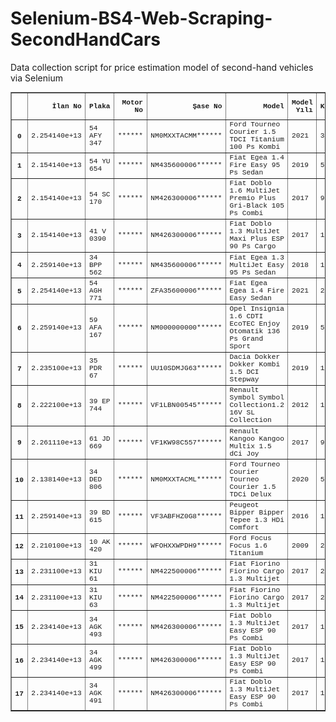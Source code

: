 # Selenium-BS4-Web-Scraping-SecondHandCars

Data collection script for price estimation model of second-hand vehicles via Selenium


<table border="1" class="dataframe" style='font-family:"Courier New", Courier, monospace; font-size:80%'>
  <thead>
    <tr style="text-align: right;">
      <th></th>
      <th>İlan No</th>
      <th>Plaka</th>
      <th>Motor No</th>
      <th>Şase No</th>
      <th>Model</th>
      <th>Model Yılı</th>
      <th>Kilometre</th>
      <th>Yakıt</th>
      <th>Kullanım Şekli</th>
      <th>Vites</th>
      <th>Kasa Tipi</th>
      <th>Motor Hacmi</th>
      <th>Motor Gücü</th>
      <th>Renk</th>
      <th>Tavan</th>
      <th>Kaput</th>
      <th>Sol Ön Çamurluk</th>
      <th>Sağ Ön Çamurluk</th>
      <th>Sol Ön Kapı</th>
      <th>Sağ Ön Kapı</th>
      <th>Sol Arka Kapı</th>
      <th>Sağ Arka Kapı</th>
      <th>Sol Arka Çamurluk</th>
      <th>Sağ Arka Çamurluk</th>
      <th>Bagaj</th>
      <th>Ön Tampon</th>
      <th>Arka Tampon</th>
      <th>Fiyat</th>
    </tr>
  </thead>
  <tbody>
    <tr>
      <th>0</th>
      <td>2.254140e+13</td>
      <td>54 AFY 347</td>
      <td>******</td>
      <td>NM0MXXTACMM******</td>
      <td>Ford Tourneo Courier 1.5 TDCI Titanium 100 Ps Kombi</td>
      <td>2021</td>
      <td>350.000</td>
      <td>Dizel</td>
      <td>Hafif Ticari</td>
      <td>Düz</td>
      <td>Kamyonet/2</td>
      <td>1.498 cc</td>
      <td>99 hp 73 kw</td>
      <td>Beyaz</td>
      <td>İyi</td>
      <td>İyi</td>
      <td>İyi</td>
      <td>İyi</td>
      <td>İyi</td>
      <td>İyi</td>
      <td>İyi</td>
      <td>İyi</td>
      <td>İyi</td>
      <td>İyi</td>
      <td>İyi</td>
      <td>İyi</td>
      <td>İyi</td>
      <td>350.00</td>
    </tr>
    <tr>
      <th>1</th>
      <td>2.154140e+13</td>
      <td>54 YU 654</td>
      <td>******</td>
      <td>NM435600006******</td>
      <td>Fiat Egea 1.4 Fire Easy 95 Ps Sedan</td>
      <td>2019</td>
      <td>52.000</td>
      <td>Benzinli/LPG</td>
      <td>Binek</td>
      <td>Düz</td>
      <td>Sedan</td>
      <td>1.368 cc</td>
      <td>94 hp 70 kw</td>
      <td>Beyaz</td>
      <td>İyi</td>
      <td>İyi</td>
      <td>İyi</td>
      <td>İyi</td>
      <td>İyi</td>
      <td>İyi</td>
      <td>İyi</td>
      <td>İyi</td>
      <td>İyi</td>
      <td>İyi</td>
      <td>İyi</td>
      <td>Değişmiş</td>
      <td>Değişmiş</td>
      <td>210.00</td>
    </tr>
    <tr>
      <th>2</th>
      <td>2.154140e+13</td>
      <td>54 SC 170</td>
      <td>******</td>
      <td>NM426300006******</td>
      <td>Fiat Doblo 1.6 MultiJet Premio Plus Gri-Black 105 Ps Combi</td>
      <td>2017</td>
      <td>97.000</td>
      <td>Dizel</td>
      <td>Hafif Ticari</td>
      <td>Düz</td>
      <td>Kamyonet/2</td>
      <td>1.598 cc</td>
      <td>103 hp 77 kw</td>
      <td>Gri</td>
      <td>İyi</td>
      <td>Boyalı</td>
      <td>İyi</td>
      <td>İyi</td>
      <td>Boyalı</td>
      <td>Boyalı</td>
      <td>İyi</td>
      <td>İyi</td>
      <td>İyi</td>
      <td>İyi</td>
      <td>İyi</td>
      <td>İyi</td>
      <td>İyi</td>
      <td>200.00</td>
    </tr>
    <tr>
      <th>3</th>
      <td>2.154140e+13</td>
      <td>41 V 0390</td>
      <td>******</td>
      <td>NM426300006******</td>
      <td>Fiat Doblo 1.3 MultiJet Maxi Plus ESP 90 Ps Cargo</td>
      <td>2017</td>
      <td>106.000</td>
      <td>Dizel</td>
      <td>Hafif Ticari</td>
      <td>Düz</td>
      <td>Kamyonet/2</td>
      <td>1.248 cc</td>
      <td>89 hp 66 kw</td>
      <td>Beyaz</td>
      <td>İyi</td>
      <td>İyi</td>
      <td>İyi</td>
      <td>İyi</td>
      <td>İyi</td>
      <td>İyi</td>
      <td>İyi</td>
      <td>İyi</td>
      <td>İyi</td>
      <td>İyi</td>
      <td>İyi</td>
      <td>İyi</td>
      <td>İyi</td>
      <td>165.00</td>
    </tr>
    <tr>
      <th>4</th>
      <td>2.259140e+13</td>
      <td>34 BPP 562</td>
      <td>******</td>
      <td>NM435600006******</td>
      <td>Fiat Egea 1.3 MultiJet Easy 95 Ps Sedan</td>
      <td>2018</td>
      <td>148.000</td>
      <td>Dizel</td>
      <td>Binek</td>
      <td>Düz</td>
      <td>Sedan</td>
      <td>1.248 cc</td>
      <td>94 hp 70 kw</td>
      <td>Beyaz</td>
      <td>İyi</td>
      <td>İyi</td>
      <td>Değişmiş</td>
      <td>İyi</td>
      <td>Değişmiş</td>
      <td>İyi</td>
      <td>İyi</td>
      <td>İyi</td>
      <td>Değişmiş</td>
      <td>Yarım Boyalı</td>
      <td>Değişmiş</td>
      <td>İyi</td>
      <td>İyi</td>
      <td>205.00</td>
    </tr>
    <tr>
      <th>5</th>
      <td>2.254140e+13</td>
      <td>54 AGH 771</td>
      <td>******</td>
      <td>ZFA35600006******</td>
      <td>Fiat Egea Egea 1.4 Fire Easy Sedan</td>
      <td>2021</td>
      <td>250.000</td>
      <td>Benzinli</td>
      <td>Binek</td>
      <td>Düz</td>
      <td>Sedan</td>
      <td>cc</td>
      <td>hp kw</td>
      <td>Beyaz</td>
      <td>İyi</td>
      <td>İyi</td>
      <td>İyi</td>
      <td>İyi</td>
      <td>İyi</td>
      <td>İyi</td>
      <td>İyi</td>
      <td>İyi</td>
      <td>İyi</td>
      <td>İyi</td>
      <td>İyi</td>
      <td>İyi</td>
      <td>İyi</td>
      <td>265.00</td>
    </tr>
    <tr>
      <th>6</th>
      <td>2.259140e+13</td>
      <td>59 AFA 167</td>
      <td>******</td>
      <td>NM000000000******</td>
      <td>Opel Insignia 1.6 CDTI EcoTEC Enjoy Otomatik 136 Ps Grand Sport</td>
      <td>2019</td>
      <td>59.000</td>
      <td>Dizel</td>
      <td>Binek</td>
      <td>Otomatik</td>
      <td>Sedan</td>
      <td>1.598 cc</td>
      <td>134 hp 100 kw</td>
      <td>Gri</td>
      <td>İyi</td>
      <td>İyi</td>
      <td>İyi</td>
      <td>İyi</td>
      <td>İyi</td>
      <td>İyi</td>
      <td>İyi</td>
      <td>İyi</td>
      <td>İyi</td>
      <td>İyi</td>
      <td>İyi</td>
      <td>İyi</td>
      <td>İyi</td>
      <td>519.00</td>
    </tr>
    <tr>
      <th>7</th>
      <td>2.235100e+13</td>
      <td>35 PDR 67</td>
      <td>******</td>
      <td>UU10SDMJG63******</td>
      <td>Dacia Dokker Dokker Kombi 1.5 DCI Stepway</td>
      <td>2019</td>
      <td>13.916</td>
      <td>Dizel</td>
      <td>Hafif Ticari</td>
      <td>Düz</td>
      <td>Kamyonet/2</td>
      <td>1.461 cc</td>
      <td>90 hp 66 kw</td>
      <td>Gri</td>
      <td>İyi</td>
      <td>İyi</td>
      <td>İyi</td>
      <td>İyi</td>
      <td>İyi</td>
      <td>İyi</td>
      <td>İyi</td>
      <td>İyi</td>
      <td>İyi</td>
      <td>İyi</td>
      <td>Değişmiş</td>
      <td>İyi</td>
      <td>İyi</td>
      <td>247.00</td>
    </tr>
    <tr>
      <th>8</th>
      <td>2.222100e+13</td>
      <td>39 EP 744</td>
      <td>******</td>
      <td>VF1LBN00545******</td>
      <td>Renault Symbol Symbol Collection1.2 16V SL Collection</td>
      <td>2012</td>
      <td>189.000</td>
      <td>Benzinli</td>
      <td>Binek</td>
      <td>Düz</td>
      <td>Sedan</td>
      <td>1.149 cc</td>
      <td>75 hp 55 kw</td>
      <td>Gri</td>
      <td>İyi</td>
      <td>İyi</td>
      <td>İyi</td>
      <td>Çizik</td>
      <td>Boyalı</td>
      <td>İyi</td>
      <td>Boyalı</td>
      <td>İyi</td>
      <td>İyi</td>
      <td>Çizik</td>
      <td>İyi</td>
      <td>Çizik</td>
      <td>İyi</td>
      <td>125.00</td>
    </tr>
    <tr>
      <th>9</th>
      <td>2.261110e+13</td>
      <td>61 JD 669</td>
      <td>******</td>
      <td>VF1KW98C557******</td>
      <td>Renault Kangoo Kangoo Multix 1.5 dCi Joy</td>
      <td>2017</td>
      <td>93.500</td>
      <td>Dizel</td>
      <td>Binek</td>
      <td>Düz</td>
      <td>Sedan</td>
      <td>1.461 cc</td>
      <td>90 hp 66 kw</td>
      <td>Beyaz</td>
      <td>İyi</td>
      <td>İyi</td>
      <td>İyi</td>
      <td>İyi</td>
      <td>İyi</td>
      <td>İyi</td>
      <td>İyi</td>
      <td>İyi</td>
      <td>İyi</td>
      <td>İyi</td>
      <td>İyi</td>
      <td>İyi</td>
      <td>İyi</td>
      <td>220.00</td>
    </tr>
    <tr>
      <th>10</th>
      <td>2.138140e+13</td>
      <td>34 DED 806</td>
      <td>******</td>
      <td>NM0MXXTACML******</td>
      <td>Ford Tourneo Courier Tourneo Courier 1.5 TDCi Delux</td>
      <td>2020</td>
      <td>5.077</td>
      <td>Dizel</td>
      <td>Ticari</td>
      <td>Düz</td>
      <td>Kamyonet/2</td>
      <td>1.498 cc</td>
      <td>75 hp 55 kw</td>
      <td>Beyaz</td>
      <td>İyi</td>
      <td>İyi</td>
      <td>İyi</td>
      <td>İyi</td>
      <td>İyi</td>
      <td>İyi</td>
      <td>İyi</td>
      <td>İyi</td>
      <td>İyi</td>
      <td>İyi</td>
      <td>İyi</td>
      <td>İyi</td>
      <td>İyi</td>
      <td>311.95</td>
    </tr>
    <tr>
      <th>11</th>
      <td>2.259140e+13</td>
      <td>39 BD 615</td>
      <td>******</td>
      <td>VF3ABFHZ0G8******</td>
      <td>Peugeot Bipper Bipper Tepee 1.3 HDi Comfort</td>
      <td>2016</td>
      <td>186.610</td>
      <td>Dizel</td>
      <td>Binek</td>
      <td>Düz</td>
      <td>SUV</td>
      <td>1.248 cc</td>
      <td>75 hp 55 kw</td>
      <td>Gri</td>
      <td>İyi</td>
      <td>İyi</td>
      <td>İyi</td>
      <td>İyi</td>
      <td>İyi</td>
      <td>İyi</td>
      <td>İyi</td>
      <td>İyi</td>
      <td>İyi</td>
      <td>İyi</td>
      <td>İyi</td>
      <td>İyi</td>
      <td>İyi</td>
      <td>143.00</td>
    </tr>
    <tr>
      <th>12</th>
      <td>2.210100e+13</td>
      <td>10 AK 420</td>
      <td>******</td>
      <td>WFOHXXWPDH9******</td>
      <td>Ford Focus Focus 1.6 Titanium</td>
      <td>2009</td>
      <td>212.000</td>
      <td>Benzinli/LPG</td>
      <td>Binek</td>
      <td>Düz</td>
      <td>Sedan</td>
      <td>1.596 cc</td>
      <td>100 hp 74 kw</td>
      <td>Gri</td>
      <td>İyi</td>
      <td>Değişmiş</td>
      <td>Boyalı</td>
      <td>İyi</td>
      <td>Boyalı</td>
      <td>İyi</td>
      <td>İyi</td>
      <td>İyi</td>
      <td>İyi</td>
      <td>İyi</td>
      <td>İyi</td>
      <td>Değişmiş</td>
      <td>İyi</td>
      <td>182.00</td>
    </tr>
    <tr>
      <th>13</th>
      <td>2.231100e+13</td>
      <td>31 KIU 61</td>
      <td>******</td>
      <td>NM422500006******</td>
      <td>Fiat Fiorino Fiorino Cargo 1.3 Multijet</td>
      <td>2017</td>
      <td>266.500</td>
      <td>Dizel</td>
      <td>Hafif Ticari</td>
      <td>Düz</td>
      <td>Panelvan</td>
      <td>1.248 cc</td>
      <td>75 hp 56 kw</td>
      <td>Beyaz</td>
      <td>İyi</td>
      <td>Ezik</td>
      <td>Ezik</td>
      <td>Ezik</td>
      <td>Ezik</td>
      <td>Ezik</td>
      <td>Ezik</td>
      <td>Ezik</td>
      <td>Yarım Boyalı</td>
      <td>Ezik</td>
      <td>Boyalı</td>
      <td>Ezik</td>
      <td>Boyalı</td>
      <td>135.00</td>
    </tr>
    <tr>
      <th>14</th>
      <td>2.231100e+13</td>
      <td>31 KIU 63</td>
      <td>******</td>
      <td>NM422500006******</td>
      <td>Fiat Fiorino Fiorino Cargo 1.3 Multijet</td>
      <td>2017</td>
      <td>273.000</td>
      <td>Dizel</td>
      <td>Hafif Ticari</td>
      <td>Düz</td>
      <td>Panelvan</td>
      <td>1.248 cc</td>
      <td>75 hp 56 kw</td>
      <td>Beyaz</td>
      <td>İyi</td>
      <td>İyi</td>
      <td>Ezik</td>
      <td>Ezik</td>
      <td>İyi</td>
      <td>İyi</td>
      <td>Ezik</td>
      <td>İyi</td>
      <td>Ezik</td>
      <td>Ezik</td>
      <td>Ezik</td>
      <td>Ezik</td>
      <td>Ezik</td>
      <td>135.00</td>
    </tr>
    <tr>
      <th>15</th>
      <td>2.234140e+13</td>
      <td>34 AGK 493</td>
      <td>******</td>
      <td>NM426300006******</td>
      <td>Fiat Doblo 1.3 MultiJet Easy ESP 90 Ps Combi</td>
      <td>2017</td>
      <td>138.045</td>
      <td>Dizel</td>
      <td>Ticari</td>
      <td>Düz</td>
      <td>Kamyonet/2</td>
      <td>1.248 cc</td>
      <td>89 hp 66 kw</td>
      <td>Beyaz</td>
      <td>İyi</td>
      <td>İyi</td>
      <td>İyi</td>
      <td>İyi</td>
      <td>İyi</td>
      <td>İyi</td>
      <td>İyi</td>
      <td>İyi</td>
      <td>İyi</td>
      <td>İyi</td>
      <td>İyi</td>
      <td>İyi</td>
      <td>İyi</td>
      <td>258.00</td>
    </tr>
    <tr>
      <th>16</th>
      <td>2.234140e+13</td>
      <td>34 AGK 499</td>
      <td>******</td>
      <td>NM426300006******</td>
      <td>Fiat Doblo 1.3 MultiJet Easy ESP 90 Ps Combi</td>
      <td>2017</td>
      <td>111.538</td>
      <td>Dizel</td>
      <td>Ticari</td>
      <td>Düz</td>
      <td>Kamyonet/2</td>
      <td>1.248 cc</td>
      <td>89 hp 66 kw</td>
      <td>Beyaz</td>
      <td>İyi</td>
      <td>İyi</td>
      <td>Ezik</td>
      <td>İyi</td>
      <td>İyi</td>
      <td>İyi</td>
      <td>Boyalı</td>
      <td>Boyalı</td>
      <td>İyi</td>
      <td>Ezik</td>
      <td>İyi</td>
      <td>İyi</td>
      <td>İyi</td>
      <td>260.00</td>
    </tr>
    <tr>
      <th>17</th>
      <td>2.234140e+13</td>
      <td>34 AGK 491</td>
      <td>******</td>
      <td>NM426300006******</td>
      <td>Fiat Doblo 1.3 MultiJet Easy ESP 90 Ps Combi</td>
      <td>2017</td>
      <td>175.263</td>
      <td>Dizel</td>
      <td>Ticari</td>
      <td>Düz</td>
      <td>Kamyonet/2</td>
      <td>1.248 cc</td>
      <td>89 hp 66 kw</td>
      <td>Beyaz</td>
      <td>İyi</td>
      <td>Değişmiş</td>
      <td>İyi</td>
      <td>Boyalı</td>
      <td>İyi</td>
      <td>İyi</td>
      <td>İyi</td>
      <td>İyi</td>
      <td>İyi</td>
      <td>Boyalı</td>
      <td>İyi</td>
      <td>İyi</td>
      <td>İyi</td>
      <td>243.00</td>
    </tr>
  </tbody>
</table>
